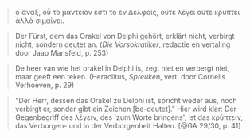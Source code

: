 > ὁ ἄναξ, οὗ τὸ μαντεῖόν ἐστι τὸ ἐν Δελφοῖς, οὔτε λέγει οὔτε κρύπτει ἀλλὰ σιμαίνει.

> Der Fürst, dem das Orakel von Delphi gehört, erklärt nicht, verbirgt nicht, sondern deutet an. (_Die Vorsokratiker_, redactie en vertaling door Jaap Mansfeld, p. 253)

> De heer van wie het orakel in Delphi is, zegt niet en verbergt niet, maar geeft een teken. (Heraclitus, _Spreuken_, vert. door Cornelis Verhoeven, p. 29)

> "Der Herr, dessen das Orakel zu Delphi ist, spricht weder aus, noch verbirgt er, sonder gibt ein Zeichen \[be-deutet\]." Hier wird klar: Der Gegenbegriff des λέγειν, des 'zum Worte bringens', ist das κρύπτειν, das Verborgen- und in der Verborgenheit Halten. [@GA 29/30, p. 41]